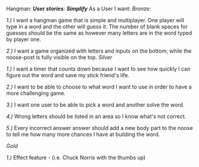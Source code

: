 Hangman: ***User stories***:
***Simplify***
As a User I want:
*Bronze*:

*1.)* I want a hangman game that is simple and multiplayer. One player will type in a word and the other will guess it. The number of blank spaces for guesses should be the same as however many letters are in the word typed by player one.

*2.)* I want a game organized with letters and inputs on the bottom, while the noose-post is fully visible on the top.
*Silver*

*1.)* I want a timer that counts down because I want to see how quickly I can figure out the word and save my stick friend's life.

*2.)* I want to be able to choose to what word I want to use in order to have a more challenging game.

*3.)* I want one user to be able to pick a word and another solve the word.

*4.)* Wrong letters should be listed in an area so I know what's not correct.

*5.)* Every incorrect answer answer should add a new body part to the noose to tell me how many more chances I have at building the word.

*Gold*

*1.)* Effect feature - (i.e. Chuck Norris with the thumbs up)  
